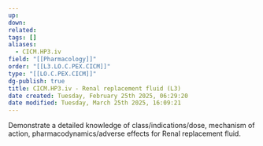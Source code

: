 ```yaml
---
up: 
down: 
related: 
tags: []
aliases:
  - CICM.HP3.iv
field: "[[Pharmacology]]"
order: "[[L3.LO.C.PEX.CICM]]"
type: "[[LO.C.PEX.CICM]]"
dg-publish: true
title: CICM.HP3.iv - Renal replacement fluid (L3)
date created: Tuesday, February 25th 2025, 06:29:20
date modified: Tuesday, March 25th 2025, 16:09:21
---
```


Demonstrate a detailed knowledge of class/indications/dose, mechanism of action, pharmacodynamics/adverse effects for Renal replacement fluid.
